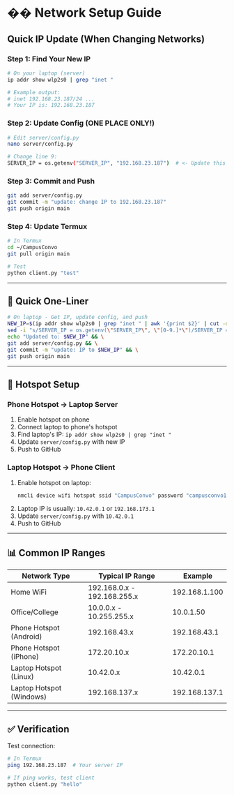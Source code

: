# �� Network Setup Guide

## Quick IP Update (When Changing Networks)

### Step 1: Find Your New IP
```bash
# On your laptop (server)
ip addr show wlp2s0 | grep "inet "

# Example output:
# inet 192.168.23.187/24 ...
# Your IP is: 192.168.23.187
```

### Step 2: Update Config (ONE PLACE ONLY!)
```bash
# Edit server/config.py
nano server/config.py

# Change line 9:
SERVER_IP = os.getenv("SERVER_IP", "192.168.23.187")  # <- Update this IP
```

### Step 3: Commit and Push
```bash
git add server/config.py
git commit -m "update: change IP to 192.168.23.187"
git push origin main
```

### Step 4: Update Termux
```bash
# In Termux
cd ~/CampusConvo
git pull origin main

# Test
python client.py "test"
```

---

## 🚀 Quick One-Liner

```bash
# On laptop - Get IP, update config, and push
NEW_IP=$(ip addr show wlp2s0 | grep "inet " | awk '{print $2}' | cut -d'/' -f1) && \
sed -i "s/SERVER_IP = os.getenv(\"SERVER_IP\", \"[0-9.]*\")/SERVER_IP = os.getenv(\"SERVER_IP\", \"$NEW_IP\")/" server/config.py && \
echo "Updated to: $NEW_IP" && \
git add server/config.py && \
git commit -m "update: IP to $NEW_IP" && \
git push origin main
```

---

## 📱 Hotspot Setup

### Phone Hotspot → Laptop Server
1. Enable hotspot on phone
2. Connect laptop to phone's hotspot
3. Find laptop's IP: `ip addr show wlp2s0 | grep "inet "`
4. Update `server/config.py` with new IP
5. Push to GitHub

### Laptop Hotspot → Phone Client
1. Enable hotspot on laptop:
   ```bash
   nmcli device wifi hotspot ssid "CampusConvo" password "campusconvo123"
   ```
2. Laptop IP is usually: `10.42.0.1` or `192.168.173.1`
3. Update `server/config.py` with `10.42.0.1`
4. Push to GitHub

---

## 📊 Common IP Ranges

| Network Type | Typical IP Range | Example |
|--------------|------------------|---------|
| Home WiFi | 192.168.0.x - 192.168.255.x | 192.168.1.100 |
| Office/College | 10.0.0.x - 10.255.255.x | 10.0.1.50 |
| Phone Hotspot (Android) | 192.168.43.x | 192.168.43.1 |
| Phone Hotspot (iPhone) | 172.20.10.x | 172.20.10.1 |
| Laptop Hotspot (Linux) | 10.42.0.x | 10.42.0.1 |
| Laptop Hotspot (Windows) | 192.168.137.x | 192.168.137.1 |

---

## ✅ Verification

Test connection:
```bash
# In Termux
ping 192.168.23.187  # Your server IP

# If ping works, test client
python client.py "hello"
```
